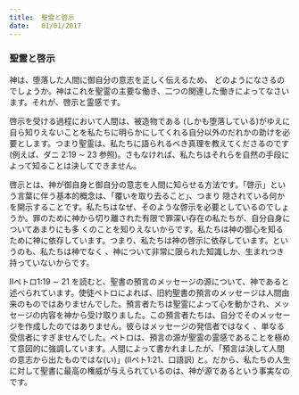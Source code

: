 ```yaml
---
title:  聖霊と啓示
date:   01/01/2017
---
```


### 聖霊と啓示

 神は、堕落した人間に御自分の意志を正しく伝えるため、 どのようになさるのでしょうか。神はこれを聖霊の主要な働き、二つの関連した働きによってなさいます。それが、啓示と霊感です。

 啓示を受ける過程において人間は、被造物である (しかも堕落している)がゆえに自ら知りえないことを私たちに明らかにしてくれる自分以外のだれかの助けを必要とします。つまり聖霊は、私たちに語られるべき真理を教えてくださるのです(例えば、ダニ 2:19 ∼ 23 参照)。さもなければ、私たちはそれらを自然の手段によって知ることは決してできません。

 啓示とは、神が御自身と御自分の意志を人間に知らせる方法です。「啓示」という言葉に伴う基本的概念は、「覆いを取り去ること」、つまり 隠されている何かを開示することです。私たちはなぜ、そのような啓示を必要としているのでしょうか。罪のために神から切り離された有限で罪深い存在の私たちが、自分自身についてあまりにも多 くのことを知りえないからです。私たちは神の御心を知るために神に依存しています。つまり、私たちは神の啓示に依存しています。というのも、私たちは神でなく 、神について非常に限られた知識しか、生まれつき持っていないからです。

 IIペトロ1:19 ∼ 21 を読むと、聖書の預言のメッセージの源について、神であると述べられています。使徒ペトロによれば、旧約聖書の預言のメッセージは人間由来のものではありませんでした。預言者たちは聖霊によって心を動かされ、メッセージの内容を神から受け取りました。この預言者たちは、自分でそのメッセージを作成したのではありません。彼らはメッセージの発信者ではなく 、単なる受信者にすぎませんでした。ペトロは、預言の源が聖霊の霊感であることを極めて意図的に強調しています。人間によって書かれましたが、「預言は決して人間の意志から出たものではな(い)」(IIペト1:21、口語訳) と。だから、私たちの人生に対して聖書に最高の権威が与えられているのは、神が源であるという事実なのです。
